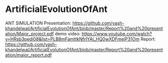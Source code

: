 # ArtificialEvolutionOfAnt
ANT SIMULATION
Presentation: https://github.com/yash-khandelwal/ArtificialEvolutionOfAnt/blob/master/Report%20and%20presentation/Major_project.pdf
demo video: https://www.youtube.com/watch?v=HRsb3pedi08&list=PLB8mFamttkNfrlYAI_HQ0wXDFmejP31Om
Report: https://github.com/yash-khandelwal/ArtificialEvolutionOfAnt/blob/master/Report%20and%20presentation/major_report.pdf

